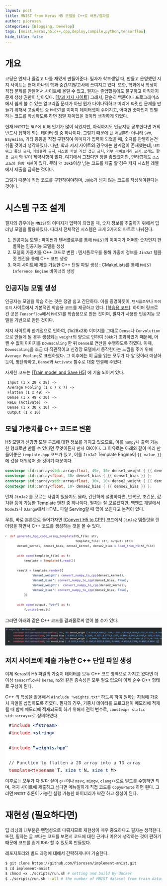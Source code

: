 ```yaml
---
layout: post
title: MNIST from Keras H5 모델을 C++로 배포/컴파일
author: piorosen
categories: [Blogging, Develop]
tags: [mnist,keras,h5,c++,cpp,deploy,compile,python,tensorflow]
hide_title: false
---
```


# 개요

코딩은 언제나 즐겁고 나를 재밌게 만들어준다. 필자가 학부생일 때, 만들고 운영했던 저지 사이트는 현재 하나의 학과 중간/기말고사에 쓰여지고 있다. 또한, 학과에서 학생이 직접 문제를 만들어서 사이트에 올릴 수 있고, 필자는 졸업했음에도 불구하고 아직까지 문제 생성 권한이 남아있다. [[학괴 저지 사이트]](http://ascode.org/) 그래서, 단순히 백준이나 프로그래머스에서 쉽게 볼 수 있는 알고리즘 문제가 아닌 뭔가 다이나믹하고 머리에 짜릿한 문제를 만들기 위해서 고심하던 중 `MNIST`를 이미지 데이터셋이 주어지고, 어떠한 숫자인지 판별하는 코드를 작성하도록 하면 정말 재미있을 것이라 생각하게 되었다.

현재 `MNIST`는 `NLP`에 비해 인기가 많이 식었지만, 아직까지도 인공지능 공부한다면 거의 반드시 접하게 되는 데이터 셋 중 하나이다. 그렇기 때문에 `딥 러닝`뿐만 아니라 `SVM`, `Bayesian`, 기타 등등을 직접 구현하여 이미지가 입력이 되었을 때, 숫자를 판별하는건 쉬울 것이라 생각하였다. 다만, 학과 저지 사이트의 경우에는 한계점이 존재했는데, `네트워크 통신 금지`, `어셈블리 금지`, `시스템 커널 직접 접근 금지`, `외부 라이브러리 금지`, `쓰레드 활용 금지` 와 같이 제약사항이 많다. 여기에서 그쳤다면 정말 좋았겠지만, 안타깝게도 `소스코드의 용량 제한`이 있다. 무려 `약 30kb`이상 넘는 코드를 제출 할 경우 저지 시스템 레벨에서 제출을 금하는 것이다.

그렇기 때문에 직접 코드를 구현하여야하며, `30kb`가 넘지 않는 코드를 작성해야한다는 것이다. 

# 시스템 구조 설계

필자의 경우에는 `MNIST`의 이미지가 입력이 되었을 때, 숫자 정보를 추출하기 위해서 딥 러닝 모델을 활용하였다. 따라서 전체적인 시스템은 크게 3가지의 파트로 나눠진다.

1. 인공지능 모델 : 파이썬과 텐서플로우를 통해 `MNIST`의 이미지가 어떠한 숫자인지 판별하는 인공지능 모델을 생성
2. 모델의 가중치를 C++ 코드로 변환 : 텐서플로우를 통해 가중치 정보를 `JinJa2` 템플릿 엔진을 통해 C++ 코드 생성
3. 저지 사이트에 제출 가능한 C++ 단일 파일 생성 : CMakeLists를 통해 `MNIST Inference Engine` 바이너리 생성

## 인공지능 모델 생성

인공지능 모델을 학습 하는 것은 정말 쉽고 간단하다. 이를 증명하듯이, `텐서플로우`나 `파이토치` 사이트에서 기본적인 학습용 코드를 제공하고 있다. [[학습용 코드]](https://www.tensorflow.org/datasets/keras_example?hl=ko). 하이퍼 링크로 건 곳은 `Tensorflow`에서 `MNIST`를 학습용으로 만든 것이며, 필자가 사용한 인공지능 모델을 기반으로 만든 것이다.

저지 사이트의 한계점으로 인하여, (1x28x28) 이미지를 그대로 `Dense`나 `Convolution` 으로 만들게 될 경우 생성되는 `weight`의 양으로 인하여 `30kb`가 초과하였기 때문에, 어쩔 수 없이 이미지를 `Downscaling` 한 뒤 `Dense`로 연산을 수행하도록 하였다. 이때, `Downscaling`을 조금 더 직관적이고 신경망 모델에서 동작한다는 느낌을 주기 위해 `Average Pooling`로 표현하였다. 그 이후에는 이 글을 읽는 모두가 다 알 것이라 예상하듯이, 평탄화하고, `Dense`와 `Activate` 함수로 대충 연결해 주었다.

자세한 코드는 [[Train model and Save H5]](https://github.com/Piorosen/implement-mnist/blob/main/scripts/train_with_save.py) 에 기술 되어져 있다.

```
 Input (1 x 28 x 28) -> 
 Average Pooling (1 x 7 x 7) ->
 Flatten (1 x 49) ->
 Dense (1 x 49 x 30) ->
 ReLu (Activate) ->
 Dense (1 x 30 x 10) ->
 Output (1 x 10) 
```

## 모델 가중치를 C++ 코드로 변환

H5 모델과 신경망 모델 구조에 대한 정보를 가지고 있으므로, 이를 `numpy`나 출력 가능한 형태로만 만들 수 있다면 무엇이든지 만사 OK이다. 그 이유로는 아래와 같이 미리 만들어놓은 `template.hpp` 코드가 있고, 이를 `JinJa2` Template Engine이 `{{ value }}`에 값을 채워넣어 줄 것이기 때문이다. 

```cpp
constexpr std::array<std::array<float, 49>, 30> dense1_weight { {{ dense1_weight }} };
constexpr std::array<float, 30> dense1_bias { {{ dense1_bias }} };
constexpr std::array<std::array<float, 30>, 10> dense2_weight { {{ dense2_weight }} };
constexpr std::array<float, 10> dense2_bias { {{ dense2_bias }} };
```

먼저 `JinJa2` 를 모르는 사람이 있을지도 몰라, 간단하게 설명하자면, 반복문, 조건문, 값 치환 등이 가능한 Template 엔진 중 하나이다. 필자는 잘 모르겠지만, 백엔드 개발에서 `NodeJS`나 `DJango`에서 HTML 파일 Serving할 때 많이 쓰인다고 본적이 있다.

무튼, 바로 본론으로 들어가자면 [[Convert H5 to CPP]](https://github.com/Piorosen/implement-mnist/blob/main/scripts/gen_param_for_cpp.py) 코드에서 `JinJa2` 템플릿을 렌더링을 하면서 C++ 코드를 생성하는 것을 볼 수 있다.

![](/assets/img/post/2024-06-08-01.png)

그러면 아래와 같은 C++ 코드를 결과물로써 얻어 볼 수가 있다.

![](https://github.com/Piorosen/implement-mnist/blob/main/resources/img2.png?raw=true)

## 저지 사이트에 제출 가능한 C++ 단일 파일 생성

이제 Keras의 H5 파일의 가중치 데이터를 모두 C++ 코드 영역으로 가지고 왔다면 더 이상 `tensorflow`나 `keras`, `h5`와 같은 종속성은 모두 필요 없으며 이제 순수 C++ 형태로 구성이 된다.

C++ 의 특성을 활용해서 `#include "weights.txt"` 하도록 하여 원하는 지점에 가중치 파일을 삽입하도록 하였다. 필자의 경우, 가중치 데이터를 프로그램이 메모리에 적재될 때 함께 메모리에 적재되도록 하기 위해서 전역 변수로, `constexpr static std::array<>`로 정의하였다.

![](/assets/img/post/2024-06-08-02.png)

이후로는 모두가 다 알다 싶이 `g++`이나 `msvc`, `mingw`, `clang++`으로 빌드를 수행하면 되며, 저지 사이트에 제출하고 싶다면 메뉴얼하게 직접 코드를 `Copy&Paste` 하면 된다. 그러면 `MNIST` 추론이 가능한 실행 가능한 바이너리가 쨔쟌 하고 생성이 된다.

# 재현성 (필요하다면)

딥 러닝의 대부분은 랜덤성으로 다뤄지므로 재현성이 매우 중요하다고 필자는 생각한다. 또한, 필자는 글 보다는 코드를 보면서 코드에 대한 근거나 이유에 생각하는 것이 편하기 때문에 코드를 쉽게 따라 할 수 있도록 만들었다.

레포지토리와 빌드 과정에 대해서 간략하게나마 기술한다.

```sh
$ git clone https://github.com/Piorosen/implement-mnist.git
$ cd implement-mnist
$ chmod +x ./scripts/run.sh # setting and build by docker
$ ./scripts/run.sh --all # the number of MNIST dataset from train dataset in tensorflow dataset, nearly 100.
```

